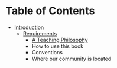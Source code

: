 # Table of Contents

- [Introduction](introduction.md)
    - [Requirements](requirements.md)
      - [A Teaching Philosophy](a-teaching-philosophy.md)
      - How to use this book
      - Conventions
      - Where our community is located 
